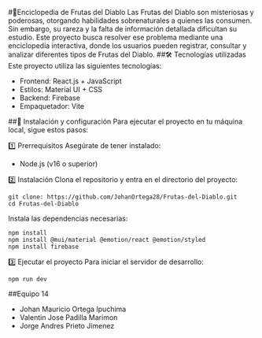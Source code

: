 #📖Enciclopedia de Frutas del Diablo 
Las Frutas del Diablo son misteriosas y poderosas, otorgando habilidades sobrenaturales a quienes las consumen. Sin embargo, su rareza y la falta de información detallada dificultan su estudio. Este proyecto busca resolver ese problema mediante una enciclopedia interactiva, donde los usuarios pueden registrar, consultar y analizar diferentes tipos de Frutas del Diablo.
##🛠️ Tecnologías utilizadas
Este proyecto utiliza las siguientes tecnologías:

- Frontend: React.js + JavaScript
- Estilos: Material UI + CSS
- Backend: Firebase 
- Empaquetador: Vite

##📌 Instalación y configuración
Para ejecutar el proyecto en tu máquina local, sigue estos pasos:

1️⃣ Prerrequisitos
Asegúrate de tener instalado:
- Node.js (v16 o superior)

2️⃣ Instalación
Clona el repositorio y entra en el directorio del proyecto:
```
git clone: https://github.com/JohanOrtega28/Frutas-del-Diablo.git
cd Frutas-del-Diablo
```
Instala las dependencias necesarias:
```
npm install
npm install @mui/material @emotion/react @emotion/styled
npm install firebase
```
3️⃣ Ejecutar el proyecto
Para iniciar el servidor de desarrollo:
```
npm run dev
```
##Equipo 14
- Johan Mauricio Ortega Ipuchima
- Valentin Jose Padilla Marimon
- Jorge Andres Prieto Jimenez

